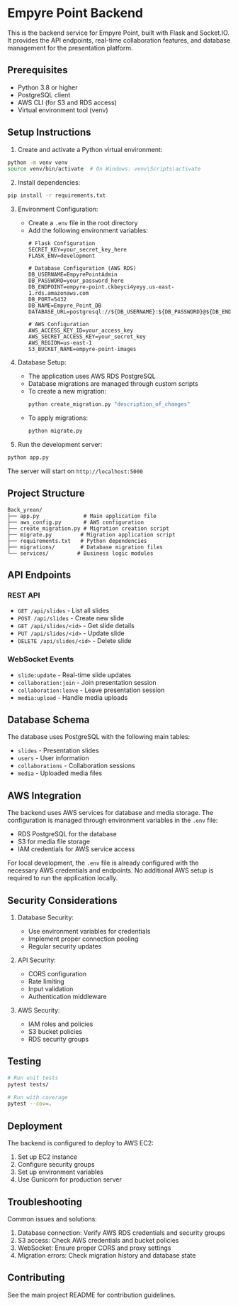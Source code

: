 # Empyre Point Backend

This is the backend service for Empyre Point, built with Flask and Socket.IO. It provides the API endpoints, real-time collaboration features, and database management for the presentation platform.

## Prerequisites

- Python 3.8 or higher
- PostgreSQL client
- AWS CLI (for S3 and RDS access)
- Virtual environment tool (venv)

## Setup Instructions

1. Create and activate a Python virtual environment:
```bash
python -m venv venv
source venv/bin/activate  # On Windows: venv\Scripts\activate
```

2. Install dependencies:
```bash
pip install -r requirements.txt
```

3. Environment Configuration:
   - Create a `.env` file in the root directory
   - Add the following environment variables:
     ```
     # Flask Configuration
     SECRET_KEY=your_secret_key_here
     FLASK_ENV=development

     # Database Configuration (AWS RDS)
     DB_USERNAME=EmpyrePointAdmin
     DB_PASSWORD=your_password_here
     DB_ENDPOINT=empyre-point.ckbeyci4yeyy.us-east-1.rds.amazonaws.com
     DB_PORT=5432
     DB_NAME=Empyre_Point_DB
     DATABASE_URL=postgresql://${DB_USERNAME}:${DB_PASSWORD}@${DB_ENDPOINT}:${DB_PORT}/${DB_NAME}

     # AWS Configuration
     AWS_ACCESS_KEY_ID=your_access_key
     AWS_SECRET_ACCESS_KEY=your_secret_key
     AWS_REGION=us-east-1
     S3_BUCKET_NAME=empyre-point-images
     ```

4. Database Setup:
   - The application uses AWS RDS PostgreSQL
   - Database migrations are managed through custom scripts
   - To create a new migration:
     ```bash
     python create_migration.py "description_of_changes"
     ```
   - To apply migrations:
     ```bash
     python migrate.py
     ```

5. Run the development server:
```bash
python app.py
```
The server will start on `http://localhost:5000`

## Project Structure

```
Back_yrean/
├── app.py              # Main application file
├── aws_config.py       # AWS configuration
├── create_migration.py # Migration creation script
├── migrate.py         # Migration application script
├── requirements.txt   # Python dependencies
├── migrations/        # Database migration files
└── services/         # Business logic modules
```

## API Endpoints

### REST API
- `GET /api/slides` - List all slides
- `POST /api/slides` - Create new slide
- `GET /api/slides/<id>` - Get slide details
- `PUT /api/slides/<id>` - Update slide
- `DELETE /api/slides/<id>` - Delete slide

### WebSocket Events
- `slide:update` - Real-time slide updates
- `collaboration:join` - Join presentation session
- `collaboration:leave` - Leave presentation session
- `media:upload` - Handle media uploads

## Database Schema

The database uses PostgreSQL with the following main tables:
- `slides` - Presentation slides
- `users` - User information
- `collaborations` - Collaboration sessions
- `media` - Uploaded media files

## AWS Integration

The backend uses AWS services for database and media storage. The configuration is managed through environment variables in the `.env` file:

- RDS PostgreSQL for the database
- S3 for media file storage
- IAM credentials for AWS service access

For local development, the `.env` file is already configured with the necessary AWS credentials and endpoints. No additional AWS setup is required to run the application locally.

## Security Considerations

1. Database Security:
   - Use environment variables for credentials
   - Implement proper connection pooling
   - Regular security updates

2. API Security:
   - CORS configuration
   - Rate limiting
   - Input validation
   - Authentication middleware

3. AWS Security:
   - IAM roles and policies
   - S3 bucket policies
   - RDS security groups

## Testing

```bash
# Run unit tests
pytest tests/

# Run with coverage
pytest --cov=.
```

## Deployment

The backend is configured to deploy to AWS EC2:
1. Set up EC2 instance
2. Configure security groups
3. Set up environment variables
4. Use Gunicorn for production server

## Troubleshooting

Common issues and solutions:
1. Database connection: Verify AWS RDS credentials and security groups
2. S3 access: Check AWS credentials and bucket policies
3. WebSocket: Ensure proper CORS and proxy settings
4. Migration errors: Check migration history and database state

## Contributing

See the main project README for contribution guidelines. 
